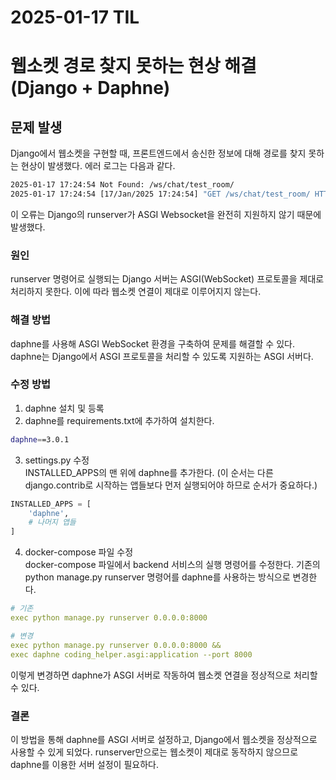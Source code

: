 # 2025-01-17 TIL
# 웹소켓 경로 찾지 못하는 현상 해결 (Django + Daphne)

## 문제 발생
Django에서 웹소켓을 구현할 때, 프론트엔드에서 송신한 정보에 대해 경로를 찾지 못하는 현상이 발생했다. 에러 로그는 다음과 같다.

```bash
2025-01-17 17:24:54 Not Found: /ws/chat/test_room/
2025-01-17 17:24:54 [17/Jan/2025 17:24:54] "GET /ws/chat/test_room/ HTTP/1.1" 404 2655
```
이 오류는 Django의 runserver가 ASGI Websocket을 완전히 지원하지 않기 때문에 발생했다.

### 원인
runserver 명령어로 실행되는 Django 서버는 ASGI(WebSocket) 프로토콜을 제대로 처리하지 못한다. 이에 따라 웹소켓 연결이 제대로 이루어지지 않는다.

### 해결 방법
daphne를 사용해 ASGI WebSocket 환경을 구축하여 문제를 해결할 수 있다. daphne는 Django에서 ASGI 프로토콜을 처리할 수 있도록 지원하는 ASGI 서버다.

### 수정 방법
1. daphne 설치 및 등록
2. daphne를 requirements.txt에 추가하여 설치한다.
```bash
daphne==3.0.1
```
3. settings.py 수정  
INSTALLED_APPS의 맨 위에 daphne를 추가한다. (이 순서는 다른 django.contrib로 시작하는 앱들보다 먼저 실행되어야 하므로 순서가 중요하다.)
```python
INSTALLED_APPS = [
    'daphne',
    # 나머지 앱들
]
```
4. docker-compose 파일 수정  
docker-compose 파일에서 backend 서비스의 실행 명령어를 수정한다. 기존의 python manage.py runserver 명령어를 daphne를 사용하는 방식으로 변경한다.
```yaml
# 기존
exec python manage.py runserver 0.0.0.0:8000

# 변경
exec python manage.py runserver 0.0.0.0:8000 &&
exec daphne coding_helper.asgi:application --port 8000
```
이렇게 변경하면 daphne가 ASGI 서버로 작동하여 웹소켓 연결을 정상적으로 처리할 수 있다.

### 결론  
이 방법을 통해 daphne를 ASGI 서버로 설정하고, Django에서 웹소켓을 정상적으로 사용할 수 있게 되었다. runserver만으로는 웹소켓이 제대로 동작하지 않으므로 daphne를 이용한 서버 설정이 필요하다.